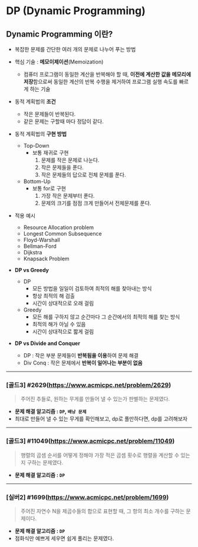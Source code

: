 # DP (Dynamic Programming)

## Dynamic Programming 이란?

* 복잡한 문제를 간단한 여러 개의 문제로 나누어 푸는 방법
* 핵심 기술 : **메모이제이션**(Memoization)
  * 컴퓨터 프로그램이 동일한 계산을 반복해야 할 때, **이전에 계산한 값을 메모리에 저장**함으로써
  동일한 계산의 반복 수행을 제거하여 프로그램 실행 속도를 빠르게 하는 기술


* 동적 계획법의 **조건**
  * 작은 문제들이 반복된다.
  * 같은 문제는 구할때 마다 정답이 같다.


* 동적 계획법의 **구현 방법**
  * Top-Down
    * 보통 재귀로 구현
      1. 문제를 작은 문제로 나눈다.
      2. 작은 문제들을 푼다.
      3. 작은 문제들의 답으로 전체 문제를 푼다.
  * Bottom-Up
    * 보통 for로 구현
      1. 가장 작은 문제부터 푼다.
      2. 문제의 크기를 점점 크게 만들어서 전체문제를 푼다.


* 적용 예시
  * Resource Allocation problem
  * Longest Common Subsequence
  * Floyd-Warshall
  * Bellman-Ford
  * Dijkstra
  * Knapsack Problem


* **DP vs Greedy**
  * DP
    * 모든 방법을 일일이 검토하여 최적의 해를 찾아내는 방식 
    * 항상 최적의 해 검출
    * 시간이 상대적으로 오래 걸림
  * Greedy
    * 모든 해를 구하지 않고 순간마다 그 순간에서의 최적의 해를 찾는 방식  
    * 최적의 해가 아닐 수 있음
    * 시간이 상대적으로 짧게 걸림


* **DP vs Divide and Conquer**
  * DP : 작은 부분 문제들이 **반복됨을 이용**하여 문제 해결
  * Div Conq : 작은 문제에서 **반복이 일어나는 부분이 없음**
    
---

### [골드3] #2629(https://www.acmicpc.net/problem/2629)

> 주어진 추들로, 원하는 무게를 만들어 낼 수 있는가 판별하는 문제였다.
 
* **문제 해결 알고리즘 : `DP`, `배낭 문제`**
* 최대로 만들어 낼 수 있는 무게를 확인해보고, dp로 풀만하다면, dp를 고려해보자

---

### [골드3] #11049(https://www.acmicpc.net/problem/11049)

>행렬의 곱셈 순서를 어떻게 정해야 가장 적은 곱셈 횟수로 행렬을 계산할 수 있는지 구하는 문제였다.  

* **문제 해결 알고리즘 : ```DP```**

---

### [실버2] #1699(https://www.acmicpc.net/problem/1699)

> 주어진 자연수 N을 제곱수들의 합으로 표현할 때, 그 항의 최소 개수를 구하는 문제이다.

* **문제 해결 알고리즘 : ```DP```**
* 점화식만 예쁘게 세우면 쉽게 풀리는 문제였다.